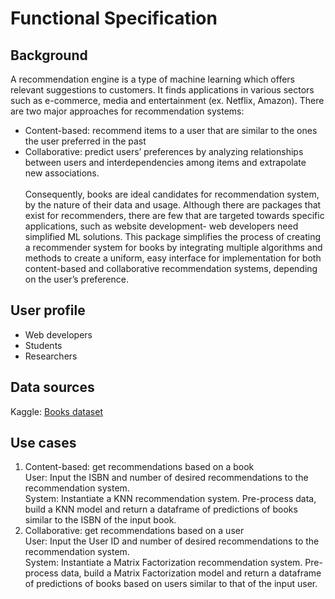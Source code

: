 # Functional Specification

## Background
A recommendation engine is a type of machine learning which offers relevant suggestions to customers. It finds applications in various sectors such as e-commerce, media and entertainment (ex. Netflix, Amazon). 
There are two major approaches for recommendation systems: 
* Content-based: recommend items to a user that are similar to the ones the user preferred in the past
* Collaborative: predict users’ preferences by analyzing relationships between users and interdependencies among items and extrapolate new associations. \
\
Consequently, books are ideal candidates for recommendation system, by the nature of their data and usage. Although there are packages that exist for recommenders, there are few that are targeted towards specific applications, such as website development- web developers need simplified ML solutions. This package simplifies the process of creating a recommender system for books by integrating multiple algorithms and methods to create a uniform, easy interface for implementation for both content-based and collaborative recommendation systems, depending on the user’s preference.

## User profile
* Web developers
* Students
* Researchers

## Data sources

Kaggle: [Books dataset](https://www.kaggle.com/rounakbanik/the-movies-dataset?select=movies_metadata.csv)

## Use cases
1. Content-based: get recommendations based on a book\
User: Input the ISBN and number of desired recommendations to the recommendation system. \
System: Instantiate a KNN recommendation system. Pre-process data, build a KNN model and return a dataframe of predictions of books similar to the ISBN of the input book.
2. Collaborative: get recommendations based on a user\
User: Input the User ID and number of desired recommendations to the recommendation system. \
System: Instantiate a Matrix Factorization recommendation system. Pre-process data, build a Matrix Factorization model and return a dataframe of predictions of books based on users similar to that of the input user.

